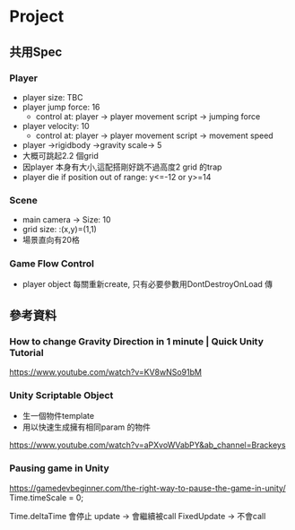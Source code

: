# Project

## 共用Spec

### Player

- player size: TBC
- player jump force: 16
	- control at: player -> player movement script -> jumping force
- player velocity: 10
	- control at: player -> player movement script -> movement speed
- player ->rigidbody ->gravity scale-> 5
- 大概可跳起2.2 個grid
- 因player 本身有大小,這配搭剛好跳不過高度2 grid 的trap
- player die if position out of range: y<=-12 or y>=14

### Scene

- main camera -> Size: 10
- grid size: :(x,y)=(1,1)
- 場景直向有20格

### Game Flow Control
- player object 每關重新create, 只有必要參數用DontDestroyOnLoad 傳

## 參考資料

### How to change Gravity Direction in 1 minute | Quick Unity Tutorial
https://www.youtube.com/watch?v=KV8wNSo91bM

### Unity Scriptable Object
- 生一個物件template
- 用以快速生成擁有相同param 的物件

https://www.youtube.com/watch?v=aPXvoWVabPY&ab_channel=Brackeys

### Pausing game in Unity
https://gamedevbeginner.com/the-right-way-to-pause-the-game-in-unity/
Time.timeScale = 0;

Time.deltaTime 會停止
update -> 會繼續被call
FixedUpdate -> 不會call